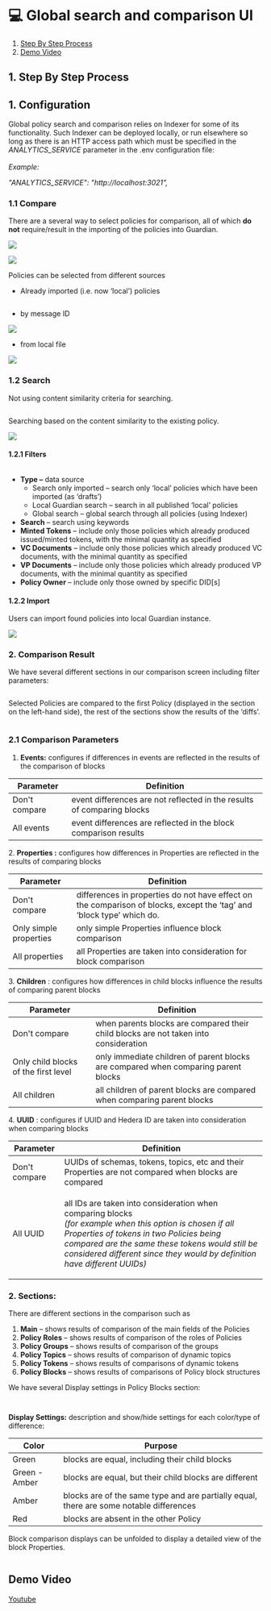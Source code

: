 # 💻 Global search and comparison UI

1. [Step By Step Process](global-search-and-comparison-ui.md#id-1.-step-by-step-process)
2. [Demo Video](global-search-and-comparison-ui.md#demo-video)

## 1. Step By Step Process

## 1. Configuration

Global policy search and comparison relies on Indexer for some of its functionality. Such Indexer can be deployed locally, or run elsewhere so long as there is an HTTP access path which must be specified in the _ANALYTICS\_SERVICE_ parameter in the .env configuration file:\
\
_Example:_&#x20;

_"ANALYTICS\_SERVICE": "http://localhost:3021",_

### **1.1 Compare**

There are a several way to select policies for comparison, all of which **do not** require/result in the importing of the policies into Guardian.

![](<../../../../.gitbook/assets/0 (16).png>)

![](<../../../../.gitbook/assets/1 (18).png>)

Policies can be selected from different sources

* Already imported (i.e. now ‘local’) policies

<figure><img src="../../../../.gitbook/assets/2 (20).png" alt=""><figcaption></figcaption></figure>

* by message ID

![](<../../../../.gitbook/assets/3 (17).png>)

* from local file

![](<../../../../.gitbook/assets/4 (15).png>)

### **1.2 Search**

Not using content similarity criteria for searching.

<figure><img src="../../../../.gitbook/assets/5 (18).png" alt=""><figcaption></figcaption></figure>

Searching based on the content similarity to the existing policy.

![](<../../../../.gitbook/assets/6 (17).png>)

#### **1.2.1 Filters**

<figure><img src="../../../../.gitbook/assets/7 (17).png" alt=""><figcaption></figcaption></figure>

* **Type –** data source
  * Search only imported – search only ‘local’ policies which have been imported (as ‘drafts’)
  * Local Guardian search – search in all published ‘local’ policies
  * Global search – global search through all policies (using Indexer)
* **Search** – search using keywords
* **Minted Tokens** – include only those policies which already produced issued/minted tokens, with the minimal quantity as specified
* **VC Documents** – include only those policies which already produced VC documents, with the minimal quantity as specified
* **VP Documents** – include only those policies which already produced VP documents, with the minimal quantity as specified
* **Policy Owner** – include only those owned by specific DID\[s]

#### **1.2.2 Import**

Users can import found policies into local Guardian instance.

![](<../../../../.gitbook/assets/8 (18).png>)

### 2. Comparison Result

We have several different sections in our comparison screen including filter parameters:

<figure><img src="../../../../.gitbook/assets/image (530).png" alt=""><figcaption></figcaption></figure>

Selected Policies are compared to the first Policy (displayed in the section on the left-hand side), the rest of the sections show the results of the ‘diffs’.

<figure><img src="../../../../.gitbook/assets/image (531).png" alt=""><figcaption></figcaption></figure>

### 2.1 Comparison Parameters

1. **Events:** configures if differences in events are reflected in the results of the comparison of blocks

| Parameter     | Definition                                                             |
| ------------- | ---------------------------------------------------------------------- |
| Don't compare | event differences are not reflected in the results of comparing blocks |
| All events    | event differences are reflected in the block comparison results        |

2\. **Properties :** configures how differences in Properties are reflected in the results of comparing blocks

| Parameter              | Definition                                                                                                            |
| ---------------------- | --------------------------------------------------------------------------------------------------------------------- |
| Don't compare          | differences in properties do not have effect on the comparison of blocks, except the ‘tag’ and ‘block type’ which do. |
| Only simple properties | only simple Properties influence block comparison                                                                     |
| All properties         | all Properties are taken into consideration for block comparison                                                      |

3\. **Children** : configures how differences in child blocks influence the results of comparing parent blocks

| Parameter                            | Definition                                                                           |
| ------------------------------------ | ------------------------------------------------------------------------------------ |
| Don't compare                        | when parents blocks are compared their child blocks are not taken into consideration |
| Only child blocks of the first level | only immediate children of parent blocks are compared when comparing parent blocks   |
| All children                         | all children of parent blocks are compared when comparing parent blocks              |

4\. **UUID** : configures if UUID and Hedera ID are taken into consideration when comparing blocks

| Parameter     | Definition                                                                                                                                                                                                                                                                                          |
| ------------- | --------------------------------------------------------------------------------------------------------------------------------------------------------------------------------------------------------------------------------------------------------------------------------------------------- |
| Don't compare | UUIDs of schemas, tokens, topics, etc and their Properties are not compared when blocks are compared                                                                                                                                                                                                |
| All UUID      | <p>all IDs are taken into consideration when comparing blocks<br><em>(for example when this option is chosen if all Properties of tokens in two Policies being compared are the same these tokens would still be considered different since they would by definition have different UUIDs)</em></p> |

### 2. Sections:

There are different sections in the comparison such as

1. **Main** – shows results of comparison of the main fields of the Policies
2. **Policy Roles** – shows results of comparison of the roles of Policies
3. **Policy Groups** – shows results of comparison of the groups
4. **Policy Topics** – shows results of comparison of dynamic topics
5. **Policy Tokens** – shows results of comparisons of dynamic tokens
6. **Policy Blocks** – shows results of comparisons of Policy block structures

We have several Display settings in Policy Blocks section:

<figure><img src="../../../../.gitbook/assets/image (532).png" alt=""><figcaption></figcaption></figure>

<figure><img src="../../../../.gitbook/assets/image (533).png" alt=""><figcaption></figcaption></figure>

**Display Settings:** description and show/hide settings for each color/type of difference:

| Color         | Purpose                                                                                 |
| ------------- | --------------------------------------------------------------------------------------- |
| Green         | blocks are equal, including their child blocks                                          |
| Green - Amber | blocks are equal, but their child blocks are different                                  |
| Amber         | blocks are of the same type and are partially equal, there are some notable differences |
| Red           | blocks are absent in the other Policy                                                   |

Block comparison displays can be unfolded to display a detailed view of the block Properties.

<figure><img src="../../../../.gitbook/assets/image (534).png" alt=""><figcaption></figcaption></figure>

## Demo Video

[Youtube](https://youtu.be/qzUIqAa2m4E?si=ANBfV-vmJoJsMuvq\&t=155)
